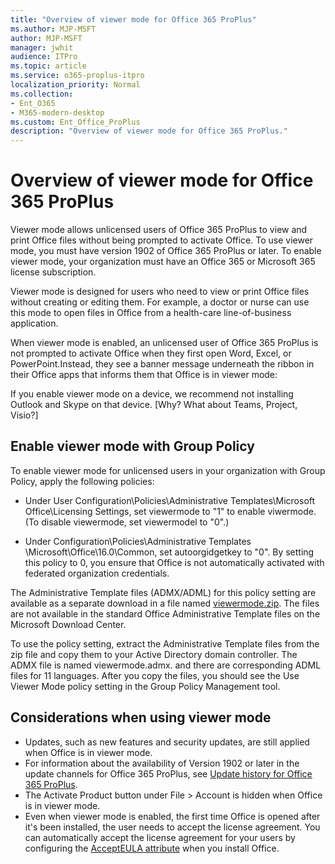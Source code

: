 ```yaml
---
title: "Overview of viewer mode for Office 365 ProPlus"
ms.author: MJP-MSFT
author: MJP-MSFT
manager: jwhit
audience: ITPro
ms.topic: article
ms.service: o365-proplus-itpro
localization_priority: Normal
ms.collection: 
- Ent_O365
- M365-modern-desktop
ms.custom: Ent_Office_ProPlus
description: "Overview of viewer mode for Office 365 ProPlus."
---
```


# Overview of viewer mode for Office 365 ProPlus

Viewer mode allows unlicensed users of Office 365 ProPlus to view and print Office files without being prompted to activate Office. To use viewer mode, you must have version 1902 of Office 365 ProPlus or later. To enable viewer mode, your organization must have an Office 365 or Microsoft 365 license subscription.

Viewer mode is designed for users who need to view or print Office files without creating or editing them. For example, a doctor or nurse can use this mode to open files in Office from a health-care line-of-business application.

When viewer mode is enabled, an unlicensed user of Office 365 ProPlus is not prompted to activate Office when they first open Word, Excel, or PowerPoint.Instead, they see a banner message underneath the ribbon in their Office apps that informs them that Office is in viewer mode:



If you enable viewer mode on a device, we recommend not installing Outlook and Skype on that device. [Why? What about Teams, Project, Visio?]

## Enable viewer mode with Group Policy

To enable viewer mode for unlicensed users in your organization with Group Policy, apply the following policies:

- Under User Configuration\Policies\Administrative Templates\Microsoft Office\Licensing Settings, set viewermode to "1"  to enable viwermode. (To disable viewermode, set viewermodel to "0".)

- Under Configuration\Policies\Administrative Templates \Microsoft\Office\16.0\Common, set autoorgidgetkey to "0". By setting this policy to 0, you ensure that Office is not automatically activated with federated organization credentials.

The Administrative Template files (ADMX/ADML) for this policy setting are available as a separate download in a file named [viewermode.zip](https://download.microsoft.com/download/8/7/1/871AC01F-278F-4304-BE19-C6E91A752D99/viewermode.zip). The files are not available in the standard Office Administrative Template files on the Microsoft Download Center. 

To use the policy setting, extract the Administrative Template files from the zip file and copy them to your Active Directory domain controller. The ADMX file is named viewermode.admx.  and there are corresponding ADML files for 11 languages. After you copy the files, you should see the Use Viewer Mode policy setting in the Group Policy Management tool.

## Considerations when using viewer mode

- Updates, such as new features and security updates, are still applied when Office is in viewer mode.
- For information about the availability of Version 1902 or later in the update channels for Office 365 ProPlus, see [Update history for Office 365 ProPlus](https://docs.microsoft.com/officeupdates/update-history-office365-proplus-by-date).
- The Activate Product button under File > Account is hidden when Office is in viewer mode.
- Even when viewer mode is enabled, the first time Office is opened after it's been installed, the user needs to accept the license agreement. You can automatically accept the license agreement for your users by configuring the [AcceptEULA attribute](configuration-options-for-the-office-2016-deployment-tool.md#accepteula-attribute-part-of-display-element) when you install Office.